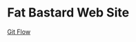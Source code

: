 # Fat Bastard Web Site


[Git Flow](https://danielkummer.github.io/git-flow-cheatsheet/index.fr_FR.html)